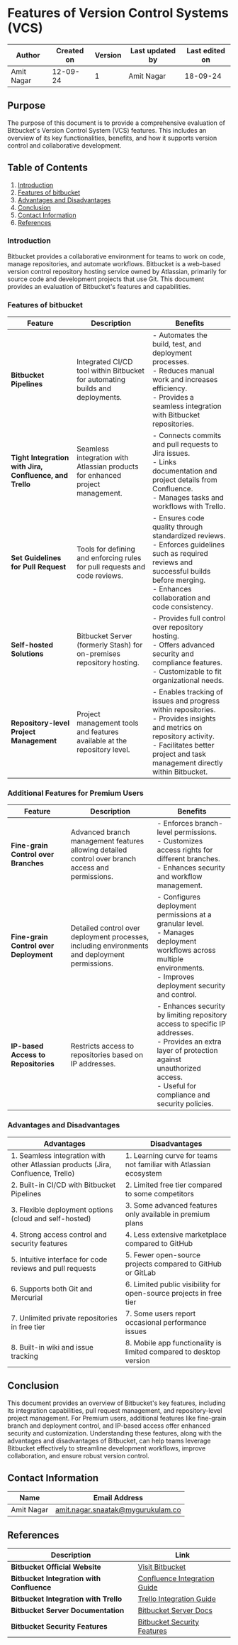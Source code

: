 # Features of Version Control Systems (VCS) 

 
 | Author        | Created on | Version | Last updated by | Last edited on |
  |-------------|---------|-------------|-------------|---------|
  | Amit Nagar | 12-09-24 | 1 | Amit Nagar | 18-09-24 |



## Purpose
The purpose of this document is to provide a comprehensive evaluation of Bitbucket's Version Control System (VCS) features. This includes an overview of its key functionalities, benefits, and how it supports version control and collaborative development. 

## Table of Contents

1. [Introduction](#introduction)
2. [Features of bitbucket](#features-of-bitbucket)
3. [Advantages and Disadvantages](#advantages-and-disadvantages)
4. [Conclusion](#conclusion)
5. [Contact Information](#contact-information)
6. [References](#references)

### Introduction
Bitbucket provides a collaborative environment for teams to work on code, manage repositories, and automate workflows. Bitbucket is a web-based version control repository hosting service owned by Atlassian, primarily for source code and development projects that use Git. This document provides an evaluation of Bitbucket's features and capabilities.

### Features of bitbucket


| Feature                                | Description                                                                 | Benefits                                                                                                                                                 |
|----------------------------------------|-----------------------------------------------------------------------------|----------------------------------------------------------------------------------------------------------------------------------------------------------|
| **Bitbucket Pipelines**                | Integrated CI/CD tool within Bitbucket for automating builds and deployments. | - Automates the build, test, and deployment processes.<br>- Reduces manual work and increases efficiency.<br>- Provides a seamless integration with Bitbucket repositories. |
| **Tight Integration with Jira, Confluence, and Trello** | Seamless integration with Atlassian products for enhanced project management. | - Connects commits and pull requests to Jira issues.<br>- Links documentation and project details from Confluence.<br>- Manages tasks and workflows with Trello. |
| **Set Guidelines for Pull Request**    | Tools for defining and enforcing rules for pull requests and code reviews.  | - Ensures code quality through standardized reviews.<br>- Enforces guidelines such as required reviews and successful builds before merging.<br>- Enhances collaboration and code consistency. |
| **Self-hosted Solutions**              | Bitbucket Server (formerly Stash) for on-premises repository hosting.        | - Provides full control over repository hosting.<br>- Offers advanced security and compliance features.<br>- Customizable to fit organizational needs. |
| **Repository-level Project Management**| Project management tools and features available at the repository level.      | - Enables tracking of issues and progress within repositories.<br>- Provides insights and metrics on repository activity.<br>- Facilitates better project and task management directly within Bitbucket. |


### Additional Features for Premium Users

| Feature                          | Description                                                        | Benefits                                                                                                                                                               |
|----------------------------------|--------------------------------------------------------------------|------------------------------------------------------------------------------------------------------------------------------------------------------------------------|
| **Fine-grain Control over Branches** | Advanced branch management features allowing detailed control over branch access and permissions. | - Enforces branch-level permissions.<br>- Customizes access rights for different branches.<br>- Enhances security and workflow management.                       |
| **Fine-grain Control over Deployment** | Detailed control over deployment processes, including environments and deployment permissions. | - Configures deployment permissions at a granular level.<br>- Manages deployment workflows across multiple environments.<br>- Improves deployment security and control. |
| **IP-based Access to Repositories** | Restricts access to repositories based on IP addresses.              | - Enhances security by limiting repository access to specific IP addresses.<br>- Provides an extra layer of protection against unauthorized access.<br>- Useful for compliance and security policies. |

### Advantages and Disadvantages

| Advantages | Disadvantages |
|------------|---------------|
| 1. Seamless integration with other Atlassian products (Jira, Confluence, Trello) | 1. Learning curve for teams not familiar with Atlassian ecosystem |
| 2. Built-in CI/CD with Bitbucket Pipelines | 2. Limited free tier compared to some competitors |
| 3. Flexible deployment options (cloud and self-hosted) | 3. Some advanced features only available in premium plans |
| 4. Strong access control and security features | 4. Less extensive marketplace compared to GitHub |
| 5. Intuitive interface for code reviews and pull requests | 5. Fewer open-source projects compared to GitHub or GitLab |
| 6. Supports both Git and Mercurial | 6. Limited public visibility for open-source projects in free tier |
| 7. Unlimited private repositories in free tier | 7. Some users report occasional performance issues |
| 8. Built-in wiki and issue tracking | 8. Mobile app functionality is limited compared to desktop version |

## Conclusion
This document provides an overview of Bitbucket's key features, including its integration capabilities, pull request management, and repository-level project management. For Premium users, additional features like fine-grain branch and deployment control, and IP-based access offer enhanced security and customization. Understanding these features, along with the advantages and disadvantages of Bitbucket, can help teams leverage Bitbucket effectively to streamline development workflows, improve collaboration, and ensure robust version control.

## Contact Information 
|Name|Email Address|
|:---:|:---:|
|Amit Nagar|amit.nagar.snaatak@mygurukulam.co|

## References

| Description                                              | Link                                                                                          |
|----------------------------------------------------------|-----------------------------------------------------------------------------------------------|
| **Bitbucket Official Website**                          | [Visit Bitbucket](https://bitbucket.org/)|
| **Bitbucket Integration with Confluence**               | [Confluence Integration Guide](https://support.atlassian.com/bitbucket-cloud/docs/integrate-bitbucket-cloud-with-confluence-cloud/) |
| **Bitbucket Integration with Trello**                   | [Trello Integration Guide](https://support.atlassian.com/bitbucket-cloud/docs/integrate-bitbucket-cloud-with-trello/) |
| **Bitbucket Server Documentation**                      | [Bitbucket Server Docs](https://confluence.atlassian.com/bitbucketserver) |
| **Bitbucket Security Features**                         | [Bitbucket Security Features](https://support.atlassian.com/bitbucket-cloud/docs/security-and-compliance/)|
